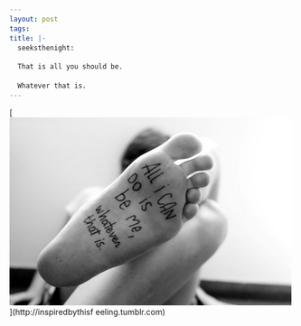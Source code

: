 ```yaml
--- 
layout: post
tags: 
title: |-
  seeksthenight:
  
  That is all you should be.
  
  Whatever that is.
---
```

[![](/tumblr_files/tumblr_lhcpe8kchU1qd646ho1_500.jpg)](http://inspiredbythisf
eeling.tumblr.com)
